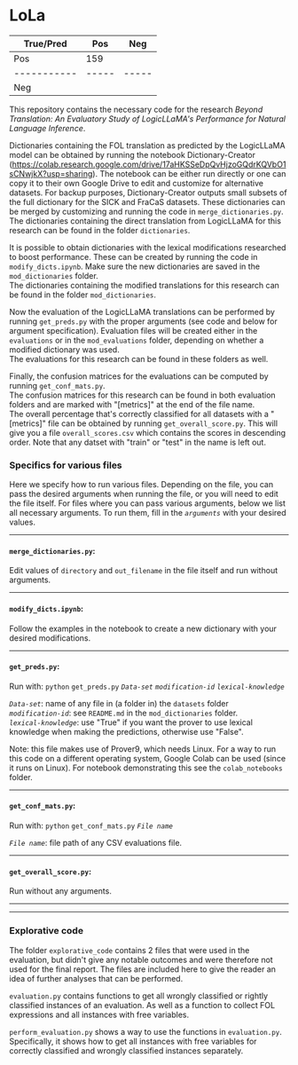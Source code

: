 # LoLa

| True/Pred | Pos | Neg |
|-----------|-----|-----|
|       Pos |159 |     |
|-----------|-----|-----|
|       Neg |     |     |

This repository contains the necessary code for the research *Beyond Translation: An Evaluatory Study of LogicLLaMA's Performance for Natural Language Inference*.

Dictionaries containing the FOL translation as predicted by the LogicLLaMA model can be obtained by running the notebook Dictionary-Creator (https://colab.research.google.com/drive/17aHKSSeDpQvHjzoGQdrKQVbO1sCNwjkX?usp=sharing). The notebook can be either run directly or one can copy it to their own Google Drive to edit and customize for alternative datasets. For backup purposes, Dictionary-Creator outputs small subsets of the full dictionary for the SICK and FraCaS datasets. These dictionaries can be merged by customizing and running the code in <code>merge_dictionaries.py</code>. <br>
The dictionaries containing the direct translation from LogicLLaMA for this research can be found in the folder <code>dictionaries</code>.

It is possible to obtain dictionaries with the lexical modifications researched to boost performance. These can be created by running the code in <code>modify_dicts.ipynb</code>. Make sure the new dictionaries are saved in the <code>mod_dictionaries</code> folder. <br>
The dictionaries containing the modified translations for this research can be found in the folder <code>mod_dictionaries</code>.

Now the evaluation of the LogicLLaMA translations can be performed by running
<code>get_preds.py</code> with the proper arguments (see code and below for argument specification). Evaluation files will be created either in the <code>evaluations</code> or in the <code>mod_evaluations</code> folder, depending on whether a modified dictionary was used. <br>
The evaluations for this research can be found in these folders as well.

Finally, the confusion matrices for the evaluations can be computed by running <code>get_conf_mats.py</code>. <br>
The confusion matrices for this research can be found in both evaluation folders and are marked with "[metrics]" at the end of the file name. <br>
The overall percentage that's correctly classified for all datasets with a "[metrics]" file can be obtained by running <code>get_overall_score.py</code>. This will give you a file <code>overall_scores.csv</code> which contains the scores in descending order. Note that any datset with "train" or "test" in the name is left out.

### Specifics for various files
Here we specify how to run various files.
Depending on the file, you can pass the desired arguments when running the file, or you will need to edit the file itself. For files where you can pass various arguments, below we list all necessary arguments. To run them, fill in the <code>*arguments*</code> with your desired values. 

---
#### <code>merge_dictionaries.py</code>: <br>
Edit values of <code>directory</code> and <code>out_filename</code> in the file itself and run without arguments. 

---
#### <code>modify_dicts.ipynb</code>: <br>
Follow the examples in the notebook to create a new dictionary with your desired modifications. 

---

#### <code>get_preds.py</code>: <br>
Run with: <code>python</code> <code>get_preds.py</code> <code>*Data-set*</code> <code>*modification-id*</code> <code>*lexical-knowledge*</code>

<code>*Data-set*</code>: name of any file in (a folder in) the <code>datasets</code> folder <br>
<code>*modification-id*</code>: see <code>README.md</code> in the <code>mod_dictionaries</code> folder. <br>
<code>*lexical-knowledge*</code>: use "True" if you want the prover to use lexical knowledge when making the predictions, otherwise use "False".

Note: this file makes use of Prover9, which needs Linux. For a way to run this code on a different operating system, Google Colab can be used (since it runs on Linux). For notebook demonstrating this see the <code>colab_notebooks</code> folder.

---

#### <code>get_conf_mats.py</code>: <br>
Run with: <code>python</code> <code>get_conf_mats.py</code> <code>*File name*</code> 

<code>*File name*</code>: file path of any CSV evaluations file.

---

#### <code>get_overall_score.py</code>: <br>
Run without any arguments.  

---
---

### Explorative code
The folder <code>explorative_code</code> contains 2 files that were used in the evaluation, but didn't give any notable outcomes and were therefore not used for the final report. The files are included here to give the reader an idea of further analyses that can be performed. 

<code>evaluation.py</code> contains functions to get all wrongly classified or rightly classified instances of an evaluation. As well as a function to collect FOL expressions and all instances with free variables. 

<code>perform_evaluation.py</code> shows a way to use the functions in <code>evaluation.py</code>. Specifically, it shows how to get all instances with free variables for correctly classified and wrongly classified instances separately. 

